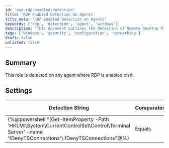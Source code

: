 ```yaml
---
id: 'cwa-rdp-enabled-detection'
title: 'RDP Enabled Detection on Agents'
title_meta: 'RDP Enabled Detection on Agents'
keywords: ['rdp', 'detection', 'agent', 'windows']
description: 'This document outlines the detection of Remote Desktop Protocol (RDP) enabled on agents. It provides the detection string, comparator, result, and applicable operating systems for effective monitoring and management.'
tags: ['windows', 'security', 'configuration', 'networking']
draft: false
unlisted: false
---
```

## Summary

This role is detected on any agent where RDP is enabled on it.

## Settings

| Detection String                                                                                     | Comparator | Result | Applicable OS |
|------------------------------------------------------------------------------------------------------|------------|--------|----------------|
| {%@powershell "(Get-ItemProperty -Path 'HKLM:\\System\\CurrentControlSet\\Control\\Terminal Server' -name 'fDenyTSConnections').fDenyTSConnections"@%} | Equals     | 0      | Windows        |



